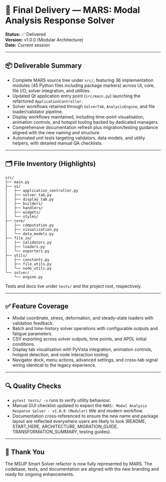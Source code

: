 # 🎊 Final Delivery — MARS: Modal Analysis Response Solver

**Status:** ✅ Delivered  
**Version:** v1.0.0 (Modular Architecture)  
**Date:** Current session

---

## 📦 Deliverable Summary

- Complete MARS source tree under `src/`, featuring 36 implementation modules (45 Python files including package markers) across UI, core, file I/O, solver integration, and utilities.
- Updated Qt application entry point (`src/main.py`) launching the refactored `ApplicationController`.
- Solver workflows retained through `SolverTab`, `AnalysisEngine`, and file loader/validator pipeline.
- Display workflows maintained, including time-point visualisation, animation controls, and hotspot tooling backed by dedicated managers.
- Comprehensive documentation refresh plus migration/testing guidance aligned with the new naming and structure.
- Automated unit tests targeting validators, data models, and utility helpers, with detailed manual QA checklists.

---

## 🗂️ File Inventory (Highlights)

```
src/
├── main.py
├── ui/
│   ├── application_controller.py
│   ├── solver_tab.py
│   ├── display_tab.py
│   ├── builders/
│   ├── handlers/
│   ├── widgets/
│   └── styles/
├── core/
│   ├── computation.py
│   ├── visualization.py
│   └── data_models.py
├── file_io/
│   ├── validators.py
│   ├── loaders.py
│   └── exporters.py
├── utils/
│   ├── constants.py
│   ├── file_utils.py
│   └── node_utils.py
└── solver/
    └── engine.py
```

Tests and docs live under `tests/` and the project root, respectively.

---

## ✅ Feature Coverage

- Modal coordinate, stress, deformation, and steady-state loaders with validation feedback.
- Batch and time-history solver operations with configurable outputs and fatigue parameters.
- CSV exporting across solver outputs, time points, and APDL initial conditions.
- Display tab visualisation with PyVista integration, animation controls, hotspot detection, and node interaction tooling.
- Navigator dock, menu actions, advanced settings, and cross-tab signal wiring identical to the legacy experience.

---

## 🔍 Quality Checks

- `pytest tests/ -v` runs to verify utility behaviour.  
- Manual GUI checklist updated to expect the `MARS: Modal Analysis Response Solver - v1.0.0 (Modular)` title and modern workflow.
- Documentation cross-referenced to ensure the new name and package layout are reflected everywhere users are likely to look (README, START_HERE, ARCHITECTURE, MIGRATION_GUIDE, TRANSFORMATION_SUMMARY, testing guides).

---

## 🙌 Thank You

The MSUP Smart Solver refactor is now fully represented by MARS. The codebase, tests, and documentation are aligned with the new branding and ready for ongoing enhancements.
